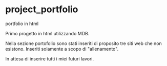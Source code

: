 # project_portfolio

portfolio in html

Primo progetto in html utilizzando MDB. 

Nella  sezione portofolio sono stati inseriti di proposito tre siti web che non esistono.
Inseriti solamente a scopo di "allenamento". 

In attesa di inserire tutti i miei futuri lavori. 
